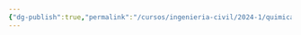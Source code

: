 ```yaml
---
{"dg-publish":true,"permalink":"/cursos/ingenieria-civil/2024-1/quimica-para-ingenieria/4-termoquimica-energia-y-quimica/4-termoquimica-energia-y-quimica/"}
---
```


